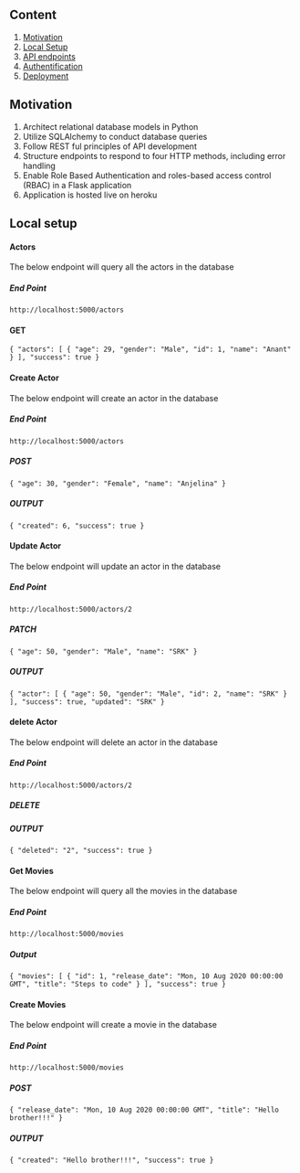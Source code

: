 ## Content

1. [Motivation](#motivation)
2. [Local Setup](#local_setup)
3. [API endpoints](#api)
4. [Authentification](#authentification)
5. [Deployment](#deployment)


<a name="motivation"></a>
## Motivation
1. Architect relational database models in Python
2. Utilize SQLAlchemy to conduct database queries
3. Follow REST ful principles of API development
4. Structure endpoints to respond to four HTTP methods, including error handling
5. Enable Role Based Authentication and roles-based access control (RBAC) in a Flask application
6. Application is hosted live on heroku





<a name="local_setup"></a>
## Local setup
#### Actors
The below endpoint will query all the actors in the database
##### End Point
 `http://localhost:5000/actors`
#### GET
`{
    "actors": [
        {
            "age": 29,
            "gender": "Male",
            "id": 1,
            "name": "Anant"
        }
        ],
    "success": true
}`
#### Create Actor
The below endpoint will create an actor in the database

##### End Point
 `http://localhost:5000/actors`
##### POST
`
        {
            "age": 30,
            "gender": "Female",
            "name": "Anjelina"
        }
  `
##### OUTPUT
`{
    "created": 6,
    "success": true
}`
#### Update Actor
The below endpoint will update an actor in the database

##### End Point
 `http://localhost:5000/actors/2`
##### PATCH
`
        {
            "age": 50,
            "gender": "Male",
            "name": "SRK"
        }
  `
##### OUTPUT
`{
    "actor": [
        {
            "age": 50,
            "gender": "Male",
            "id": 2,
            "name": "SRK"
        }
    ],
    "success": true,
    "updated": "SRK"
}`

#### delete Actor
The below endpoint will delete an actor in the database

##### End Point
 `http://localhost:5000/actors/2`
##### DELETE
##### OUTPUT
`{
    "deleted": "2",
    "success": true
}`


#### Get Movies
The below endpoint will query all the movies in the database

##### End Point
`http://localhost:5000/movies`
##### Output
`{
    "movies": [
        {
            "id": 1,
            "release_date": "Mon, 10 Aug 2020 00:00:00 GMT",
            "title": "Steps to code"
        }
    ],
    "success": true
}`
#### Create Movies
The below endpoint will create a movie in the database

##### End Point
 `http://localhost:5000/movies`
##### POST
`
        {
            "release_date": "Mon, 10 Aug 2020 00:00:00 GMT",
            "title": "Hello brother!!!"
        }
  `
##### OUTPUT
`{
    "created": "Hello brother!!!",
    "success": true
}`

